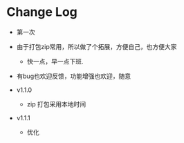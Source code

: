 # Change Log
 - 第一次
  - 由于打包zip常用，所以做了个拓展，方便自己，也方便大家
    - 快一点，早一点下班.
  - 有bug也欢迎反馈，功能增强也欢迎，随意

 - v1.1.0
   - zip 打包采用本地时间
 - v1.1.1
   - 优化
